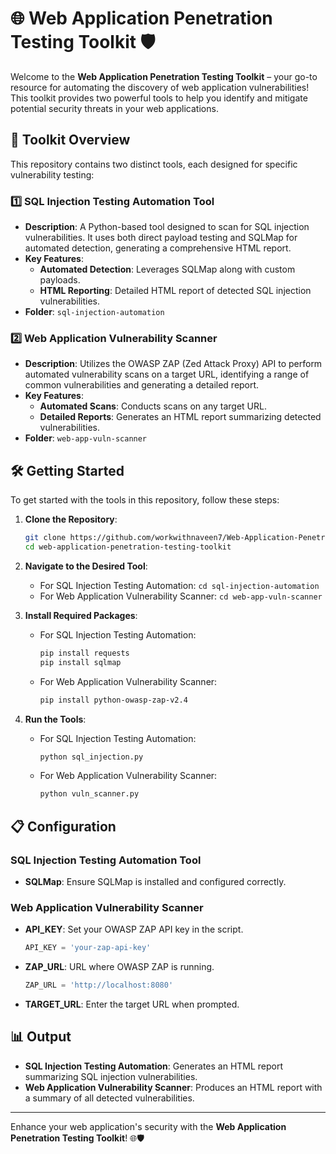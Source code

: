 # 🌐 Web Application Penetration Testing Toolkit 🛡️

Welcome to the **Web Application Penetration Testing Toolkit** – your go-to resource for automating the discovery of web application vulnerabilities! This toolkit provides two powerful tools to help you identify and mitigate potential security threats in your web applications.

## 🚀 Toolkit Overview

This repository contains two distinct tools, each designed for specific vulnerability testing:

### 1️⃣ SQL Injection Testing Automation Tool
- **Description**: A Python-based tool designed to scan for SQL injection vulnerabilities. It uses both direct payload testing and SQLMap for automated detection, generating a comprehensive HTML report.
- **Key Features**:
  - **Automated Detection**: Leverages SQLMap along with custom payloads.
  - **HTML Reporting**: Detailed HTML report of detected SQL injection vulnerabilities.
- **Folder**: `sql-injection-automation`

### 2️⃣ Web Application Vulnerability Scanner
- **Description**: Utilizes the OWASP ZAP (Zed Attack Proxy) API to perform automated vulnerability scans on a target URL, identifying a range of common vulnerabilities and generating a detailed report.
- **Key Features**:
  - **Automated Scans**: Conducts scans on any target URL.
  - **Detailed Reports**: Generates an HTML report summarizing detected vulnerabilities.
- **Folder**: `web-app-vuln-scanner`

## 🛠️ Getting Started

To get started with the tools in this repository, follow these steps:

1. **Clone the Repository**:
    ```bash
    git clone https://github.com/workwithnaveen7/Web-Application-Penetration-Testing-Toolkit.git
    cd web-application-penetration-testing-toolkit
    ```

2. **Navigate to the Desired Tool**:
   - For SQL Injection Testing Automation: `cd sql-injection-automation`
   - For Web Application Vulnerability Scanner: `cd web-app-vuln-scanner`

3. **Install Required Packages**:
   - For SQL Injection Testing Automation:
     ```bash
     pip install requests
     pip install sqlmap
     ```
   - For Web Application Vulnerability Scanner:
     ```bash
     pip install python-owasp-zap-v2.4
     ```

4. **Run the Tools**:
   - For SQL Injection Testing Automation:
     ```bash
     python sql_injection.py
     ```
   - For Web Application Vulnerability Scanner:
     ```bash
     python vuln_scanner.py
     ```

## 📋 Configuration

### SQL Injection Testing Automation Tool
- **SQLMap**: Ensure SQLMap is installed and configured correctly.

### Web Application Vulnerability Scanner
- **API_KEY**: Set your OWASP ZAP API key in the script.
    ```python
    API_KEY = 'your-zap-api-key'
    ```
- **ZAP_URL**: URL where OWASP ZAP is running.
    ```python
    ZAP_URL = 'http://localhost:8080'
    ```
- **TARGET_URL**: Enter the target URL when prompted.

## 📊 Output

- **SQL Injection Testing Automation**: Generates an HTML report summarizing SQL injection vulnerabilities.
- **Web Application Vulnerability Scanner**: Produces an HTML report with a summary of all detected vulnerabilities.


---

Enhance your web application's security with the **Web Application Penetration Testing Toolkit**! 🌐🛡️

